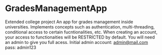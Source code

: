# GradesManagementApp
Extended college project
An app for grades management inside universities. Implements concepts such as authentication, multi-threading, conditional access to certain fucntionalities, etc.
When creating an account, your access to functionaities will be RESTRICTED by default. You will need an admin to give you full acess. Initial admin account: admin@mail.com pass: admin123
